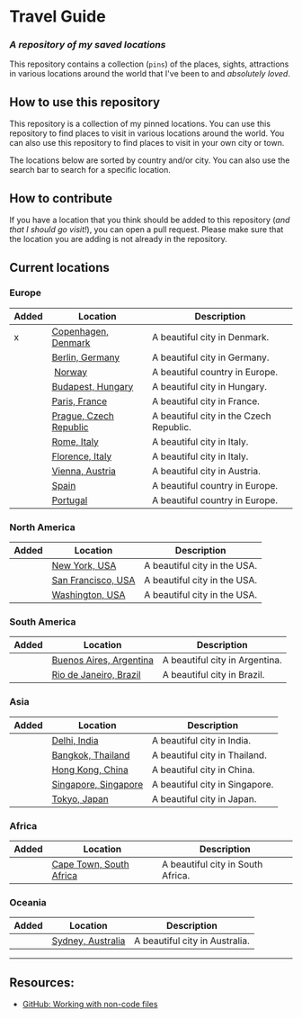 # Travel Guide
### *A repository of my saved locations*

This repository contains a collection (`pins`) of the places, sights, attractions in various locations around the world that I've been to and *absolutely loved*.

## How to use this repository

This repository is a collection of my pinned locations. You can use this repository to find places to visit in various locations around the world. You can also use this repository to find places to visit in your own city or town.

The locations below are sorted by country and/or city. You can also use the search bar to search for a specific location.

## How to contribute

If you have a location that you think should be added to this repository (*and that I should go visit!*), you can open a pull request. Please make sure that the location you are adding is not already in the repository.

## Current locations
### Europe

|Added | Location | Description |
| --- | --- | --- |
|x| [Copenhagen, Denmark](link) | A beautiful city in Denmark. |
|| [Berlin, Germany](link) | A beautiful city in Germany. |
|| [Norway](link) | A beautiful country in Europe. |
|| [Budapest, Hungary](link) | A beautiful city in Hungary. |
|| [Paris, France](link) | A beautiful city in France. |
|| [Prague, Czech Republic](link) | A beautiful city in the Czech Republic. |
|| [Rome, Italy](link) | A beautiful city in Italy. |
|| [Florence, Italy](link) | A beautiful city in Italy. |
|| [Vienna, Austria](link) | A beautiful city in Austria. |
|| [Spain](link) | A beautiful country in Europe. |
|| [Portugal](link) | A beautiful country in Europe. |

### North America

|Added | Location | Description |
| --- | --- | --- |
|| [New York, USA](link) | A beautiful city in the USA. |
|| [San Francisco, USA](link) | A beautiful city in the USA. |
|| [Washington, USA](link) | A beautiful city in the USA. |

### South America

|Added | Location | Description |
| --- | --- | --- |
|| [Buenos Aires, Argentina](link) | A beautiful city in Argentina. |
|| [Rio de Janeiro, Brazil](link) | A beautiful city in Brazil. |

### Asia

|Added | Location | Description |
| --- | --- | --- |
|| [Delhi, India](link) | A beautiful city in India. |
|| [Bangkok, Thailand](link) | A beautiful city in Thailand. |
|| [Hong Kong, China](link) | A beautiful city in China. |
|| [Singapore, Singapore](link) | A beautiful city in Singapore. |
|| [Tokyo, Japan](link) | A beautiful city in Japan. |

### Africa

|Added | Location | Description |
| --- | --- | --- |
|| [Cape Town, South Africa](link) | A beautiful city in South Africa. |

### Oceania

|Added | Location | Description |
| --- | --- | --- |
|| [Sydney, Australia](link) | A beautiful city in Australia. |

---
## Resources:
- [GitHub: Working with non-code files](https://docs.github.com/en/repositories/working-with-files/using-files/working-with-non-code-files#mapping-geojson-files-on-github)
